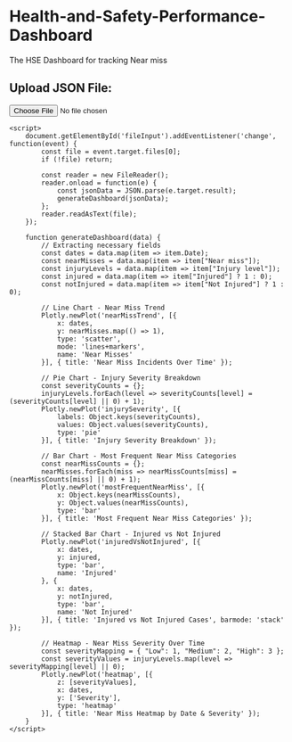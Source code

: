 # Health-and-Safety-Performance-Dashboard
The HSE Dashboard for tracking Near miss
<!DOCTYPE html>
<html lang="en">
<head>
    <meta charset="UTF-8">
    <meta name="viewport" content="width=device-width, initial-scale=1.0">
    <title>HSE Performance Dashboard</title>
    <script src="https://cdn.plot.ly/plotly-latest.min.js"></script>
</head>
<body>
    <h2>Upload JSON File:</h2>
    <input type="file" id="fileInput">
    <div id="dashboard">
        <div id="nearMissTrend"></div>
        <div id="injurySeverity"></div>
        <div id="mostFrequentNearMiss"></div>
        <div id="injuredVsNotInjured"></div>
        <div id="heatmap"></div>
    </div>

    <script>
        document.getElementById('fileInput').addEventListener('change', function(event) {
            const file = event.target.files[0];
            if (!file) return;
            
            const reader = new FileReader();
            reader.onload = function(e) {
                const jsonData = JSON.parse(e.target.result);
                generateDashboard(jsonData);
            };
            reader.readAsText(file);
        });

        function generateDashboard(data) {
            // Extracting necessary fields
            const dates = data.map(item => item.Date);
            const nearMisses = data.map(item => item["Near miss"]);
            const injuryLevels = data.map(item => item["Injury level"]);
            const injured = data.map(item => item["Injured"] ? 1 : 0);
            const notInjured = data.map(item => item["Not Injured"] ? 1 : 0);
            
            // Line Chart - Near Miss Trend
            Plotly.newPlot('nearMissTrend', [{
                x: dates,
                y: nearMisses.map(() => 1),
                type: 'scatter',
                mode: 'lines+markers',
                name: 'Near Misses'
            }], { title: 'Near Miss Incidents Over Time' });

            // Pie Chart - Injury Severity Breakdown
            const severityCounts = {};
            injuryLevels.forEach(level => severityCounts[level] = (severityCounts[level] || 0) + 1);
            Plotly.newPlot('injurySeverity', [{
                labels: Object.keys(severityCounts),
                values: Object.values(severityCounts),
                type: 'pie'
            }], { title: 'Injury Severity Breakdown' });
            
            // Bar Chart - Most Frequent Near Miss Categories
            const nearMissCounts = {};
            nearMisses.forEach(miss => nearMissCounts[miss] = (nearMissCounts[miss] || 0) + 1);
            Plotly.newPlot('mostFrequentNearMiss', [{
                x: Object.keys(nearMissCounts),
                y: Object.values(nearMissCounts),
                type: 'bar'
            }], { title: 'Most Frequent Near Miss Categories' });
            
            // Stacked Bar Chart - Injured vs Not Injured
            Plotly.newPlot('injuredVsNotInjured', [{
                x: dates,
                y: injured,
                type: 'bar',
                name: 'Injured'
            }, {
                x: dates,
                y: notInjured,
                type: 'bar',
                name: 'Not Injured'
            }], { title: 'Injured vs Not Injured Cases', barmode: 'stack' });
            
            // Heatmap - Near Miss Severity Over Time
            const severityMapping = { "Low": 1, "Medium": 2, "High": 3 };
            const severityValues = injuryLevels.map(level => severityMapping[level] || 0);
            Plotly.newPlot('heatmap', [{
                z: [severityValues],
                x: dates,
                y: ['Severity'],
                type: 'heatmap'
            }], { title: 'Near Miss Heatmap by Date & Severity' });
        }
    </script>
</body>
</html>
